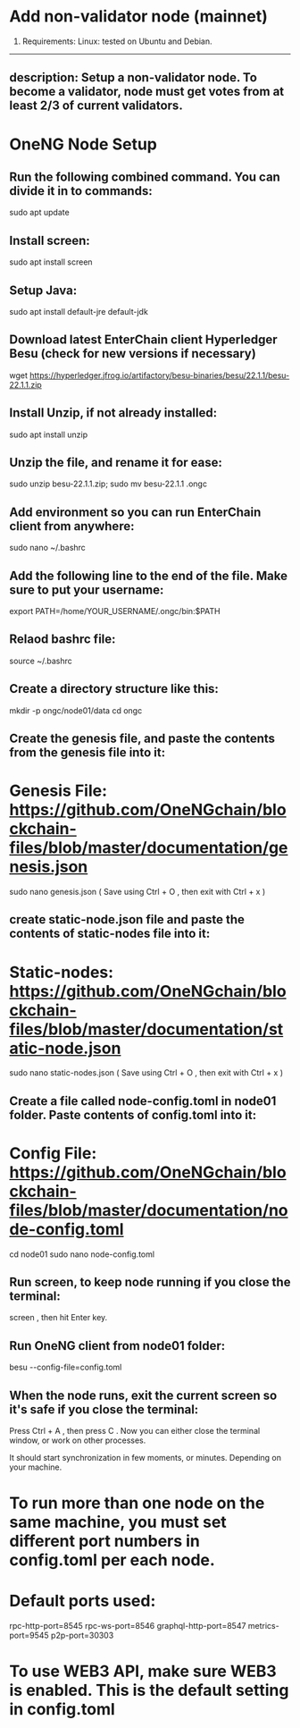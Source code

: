 # Add non-validator node (mainnet)

1. Requirements: Linux: tested on Ubuntu and Debian. 

---
description:
  Setup a non-validator node.
  To become a validator, node must get votes from at least 2/3 of current validators.
---

# OneNG Node Setup

## Run the following combined command. You can divide it in to commands:
sudo apt update

## Install screen:
sudo apt install screen

## Setup Java:
sudo apt install default-jre default-jdk

## Download latest EnterChain client Hyperledger Besu (check for new versions if necessary)
wget https://hyperledger.jfrog.io/artifactory/besu-binaries/besu/22.1.1/besu-22.1.1.zip

## Install Unzip, if not already installed:
sudo apt install unzip

## Unzip the file, and rename it for ease:
sudo unzip besu-22.1.1.zip; sudo mv besu-22.1.1 .ongc

## Add environment so you can run EnterChain client from anywhere:
sudo nano ~/.bashrc

## Add the following line to the end of the file. Make sure to put your username:
export PATH=/home/YOUR_USERNAME/.ongc/bin:$PATH

## Relaod bashrc file:
source ~/.bashrc

## Create a directory structure like this:
mkdir -p ongc/node01/data
cd ongc

## Create the genesis file, and paste the contents from the genesis file into it:
# Genesis File: https://github.com/OneNGchain/blockchain-files/blob/master/documentation/genesis.json
sudo nano genesis.json
   ( Save using Ctrl + O , then exit with Ctrl + x )
   
## create static-node.json file and paste the contents of static-nodes file into it:
# Static-nodes: https://github.com/OneNGchain/blockchain-files/blob/master/documentation/static-node.json
sudo nano static-nodes.json
   ( Save using Ctrl + O , then exit with Ctrl + x )

## Create a file called node-config.toml in node01 folder. Paste contents of config.toml into it:
# Config File: https://github.com/OneNGchain/blockchain-files/blob/master/documentation/node-config.toml
cd node01
sudo nano node-config.toml

## Run screen, to keep node running if you close the terminal:
screen , then hit Enter key.

## Run OneNG client from node01 folder:
besu --config-file=config.toml

## When the node runs, exit the current screen so it's safe if you close the terminal:
Press Ctrl + A , then press C . 
Now you can either close the terminal window, or work on other processes.

It should start synchronization in few moments, or minutes. Depending on your machine.

# To run more than one node on the same machine, you must set different port numbers in config.toml per each node. 

# Default ports used:
rpc-http-port=8545
rpc-ws-port=8546
graphql-http-port=8547
metrics-port=9545
p2p-port=30303

# To use WEB3 API, make sure WEB3 is enabled. This is the default setting in config.toml
